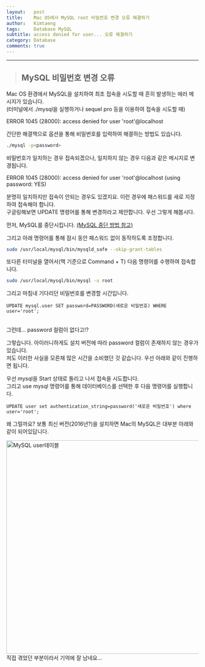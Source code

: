 ```yaml
---
layout:   post
title:    Mac OS에서 MySQL root 비밀번호 변경 오류 해결하기
author:   Kimtaeng
tags: 	  Database MySQL
subtitle: access denied for user... 오류 해결하기
category: Database
comments: true
---
```


<hr/>

> ## MySQL 비밀번호 변경 오류

Mac OS 환경에서 MySQL을 설치하여 최초 접속을 시도할 때 흔히 발생하는 에러 메시지가 있습니다.<br/>
(터미널에서 ./mysql을 실행하거나 sequel pro 등을 이용하여 접속을 시도할 때)

<div class="post_caption">ERROR 1045 (28000): access denied for user 'root'@localhost</div>

간단한 해결책으로 옵션을 통해 비밀번호를 입력하여 해결하는 방법도 있습니다.

```bash
./mysql -p<password>
```

비밀번호가 일치하는 경우 접속되겠으나, 일치하지 않는 경우 다음과 같은 메시지로 변경됩니다.<br/>
<div class="post_caption">ERROR 1045 (28000): access denied for user 'root'@localhost (using password: YES)</div>

분명히 일치하지만 접속이 안되는 경우도 있겠지요. 이런 경우에 패스워드를 새로 지정하여 접속해야 합니다.<br/>
구글링해보면 UPDATE 명령어를 통해 변경하라고 제안합니다. 우선 그렇게 해봅시다.

먼저, MySQL를 중단시킵니다. 
<a href="https://coolestguidesontheplanet.com/start-stop-mysql-from-the-command-line-terminal-osx-linux" target="_blank">(MySQL 중단 방법 참고)</a>

그리고 아래 명령어를 통해 잠시 동안 패스워드 없이 동작하도록 조정합니다.
```bash
sudo /usr/local/mysql/bin/mysqld_safe --skip-grant-tables
``` 

또다른 터미널을 열어서(맥 기준으로 Command + T) 다음 명령어를 수행하여 접속합니다.
```bash
sudo /usr/local/mysql/bin/mysql -u root
```

그리고 마침내 기다리던 비밀번호를 변경할 시간입니다.
```mysql
UPDATE mysql.user SET password=PASSWORD(새로운 비밀번호) WHERE user='root';
```

<br/>

<div class="post_caption">그런데... password 컬럼이 없다고!?</div>

그렇습니다. 아이러니하게도 설치 버전에 따라 password 컬럼이 존재하지 않는 경우가 있습니다.<br/>
저도 이러한 사실을 모른채 많은 시간을 소비했던 것 같습니다. 우선 아래와 같이 진행하면 됩니다.

우선 mysql을 Start 상태로 돌리고 나서 접속을 시도합니다.<br/>
그리고 use mysql 명령어를 통해 데이터베이스를 선택한 후 다음 명령어를 실행합니다.

```mysql
UPDATE user set authentication_string=password('새로운 비밀번호') where user='root';
```

왜 그럴까요? 보통 최신 버전(2016년?)을 설치하면 Mac의 MySQL은 대부분 아래와 같이 되어있답니다.

<img class="post_image" src="{{ site.baseurl }}/img/post/2017/12/23/001-1.png" width="740" height="560" alt="MySQL user테이블"/>

<div class="post_caption">직접 겪었던 부분이라서 기억에 잘 남네요...</div>